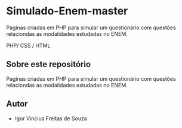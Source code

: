 # Simulado-Enem-master

Paginas criadas em PHP para simular um questionário com questões relaciondas as modalidades estudadas no ENEM.


PHP/ CSS / HTML
## Sobre este repositório

Paginas criadas em PHP para simular um questionário com questões relaciondas as modalidades estudadas no ENEM.

## Autor

* Igor Vincius Freitas de Souza
